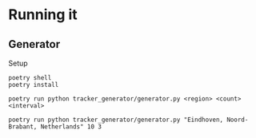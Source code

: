 # Running it

## Generator

Setup

```shell
poetry shell
poetry install
```

```shell
poetry run python tracker_generator/generator.py <region> <count> <interval>
```

```shell
poetry run python tracker_generator/generator.py "Eindhoven, Noord-Brabant, Netherlands" 10 3
```